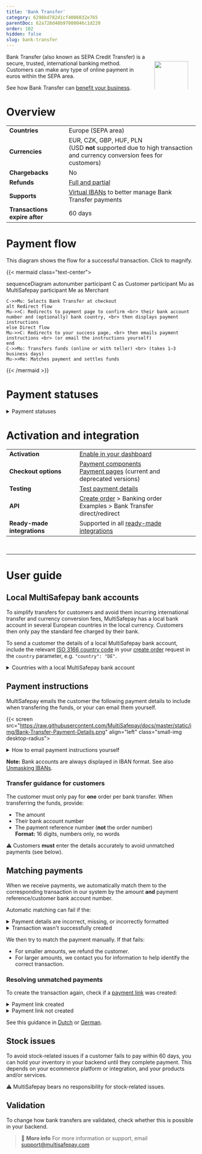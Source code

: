 ```yaml
---
title: 'Bank Transfer'
category: 6298bd782d1cf4006032e765
parentDoc: 62a728d48b97080046c1d220
order: 102
hidden: false
slug: bank-transfer
---
```


<img src="https://raw.githubusercontent.com/MultiSafepay/docs/master/static/logo/Payment_methods/banktransfer-en.svg" width="90" align="right" style="margin: 20px; max-height: 75px"/>

Bank Transfer (also known as SEPA Credit Transfer) is a secure, trusted, international banking method. 
Customers can make any type of online payment in euros within the SEPA area. 

See how Bank Transfer can [benefit your business](https://www.multisafepay.com/solutions/payment-methods/bank-transfer).

# Overview

|   |   |   
|---|---|
| **Countries** | Europe (SEPA area) | 
| **Currencies** | EUR, CZK, GBP, HUF, PLN <br> (USD **not** supported due to high transaction and currency conversion fees for customers) |
| **Chargebacks**  | No  | 
| **Refunds** | [Full and partial](/refunds/) |
| **Supports** | [Virtual IBANs](/virtual-ibans/) to better manage Bank Transfer payments |
| **Transactions expire after** | 60 days  |

# Payment flow

This diagram shows the flow for a successful transaction. Click to magnify.

{{< mermaid class="text-center">

sequenceDiagram
    autonumber
    participant C as Customer
    participant Mu as MultiSafepay
    participant Me as Merchant

    C->>Mu: Selects Bank Transfer at checkout
    alt Redirect flow
    Mu->>C: Redirects to payment page to confirm <br> their bank account number and (optionally) bank country, <br> then displays payment instructions
    else Direct flow
    Mu->>C: Redirects to your success page, <br> then emails payment instructions <br> (or email the instructions yourself)
    end
    C->>Mu: Transfers funds (online or with teller) <br> (takes 1–3 business days) 
    Mu->>Me: Matches payment and settles funds
    
{{< /mermaid >}} 

# Payment statuses
  
<details id="payment-statuses">
<summary>Payment statuses</summary>
<br>

**Order status:** Changes as the customer's order with you progresses towards shipment (independent of payment)

**Transaction status:** Changes as the funds progress towards settlement in your account balance

For more information, see [Payment statuses](/payment-statuses/).

| Description | Order status | Transaction status |
|---|---|---|
| **Payments** | | |
| Awaiting the customer to transfer the funds. | Initialized | Initialized |
| MultiSafepay has collected payment. | Completed | Completed |
| You cancelled the transaction. | Void   | Void/Cancelled   |
| The customer didn't complete  payment within 60 days. | Expired | Expired |
|**Refunds**|||
| Refund initiated. | Reserved | Reserved |
| Refund complete. | Completed | Completed |

</details>

# Activation and integration

| | |
|---|---|
| **Activation** | [Enable in your dashboard](/payment-methods/#enable-in-dashboard) |
| **Checkout options** | [Payment components](/payment-components/) <br> [Payment pages](/payment-pages/) (current and deprecated versions) |
| **Testing** | [Test payment details](/testing/#banking-methods) |
| **API** | [Create order](https://docs-api.multisafepay.com/reference/createorder) > Banking order <br> Examples > Bank Transfer direct/redirect |
| **Ready-made integrations** | Supported in all [ready-made integrations](/integrations/ready-made/) |
<br>

---

# User guide

## Local MultiSafepay bank accounts

To simplify transfers for customers and avoid them incurring international transfer and currency conversion fees, MultiSafepay has a local bank account in several European countries in the local currency. Customers then only pay the standard fee charged by their bank.

To send a customer the details of a local MultiSafepay bank account, include the relevant [ISO 3166 country code](https://www.iso.org/iso-3166-country-codes.html) in your [create order](https://docs-api.multisafepay.com/reference/createorder) request in the `country` parameter, e.g. `"country": "DE"`.

<details id="countries-with-a-local-MultiSafepay-bank-account">
<summary>Countries with a local MultiSafepay bank account</summary>
<br>

| Country | Currency |
|---|---|
| Austria | EUR |
| Belgium | EUR |
| Czech Republic | CZK |
| France | EUR |
| Germany | EUR |
| Hungary | HUF |
| Italy | EUR |
| Netherlands | EUR |
| Poland | PLN |
| Portugal | EUR |
| Spain | EUR |
| UK | GBP |

</details>

## Payment instructions

MultiSafepay emails the customer the following payment details to include when transfering the funds, or your can email them yourself.

{{< screen src="https://raw.githubusercontent.com/MultiSafepay/docs/master/static/img/Bank-Transfer-Payment-Details.png" align="left" class="small-img desktop-radius">

<details id="how-to-email-payment-instructions-yourself"> 
<summary>How to email payment instructions yourself</summary>
<br>

You may prefer to email the customer the payment details yourself, e.g. for consistent, branded communications. Make sure you include clear instructions about what details the customer needs to provide and the required format (see [Transfer guidance for customers](#transfer-guidance-for-customers) below).

To prevent us from emailing the customer, see API reference – [Create order](https://docs-api.multisafepay.com/reference/createorder) > Banking order. Set the `disable_send_email` parameter to `true`. 

</details>

**Note:** Bank accounts are always displayed in IBAN format. See also [Unmasking IBANs](/unmasking-ibans/).

### Transfer guidance for customers

The customer must only pay for **one** order per bank transfer. When transferring the funds, provide:  
    
- The amount
- Their bank account number
- The payment reference number (**not** the order number)  
    **Format:** 16 digits, numbers only, no words

:warning: Customers **must** enter the details accurately to avoid unmatched payments (see below).

## Matching payments

When we receive payments, we automatically match them to the corresponding transaction in our system by the amount **and** payment reference/customer bank account number. 

Automatic matching can fail if the:

<details id="payment-details-are-incorrect,-missing,-or-incorrectly-formatted">
<summary>Payment details are incorrect, missing, or incorrectly formatted</summary>
<br>

We may not be able to match a payment if the customer:  

- Transfers the wrong amount
- Pays for multiple orders in one transfer
- Enters the payment reference number incorrectly, or includes words, e.g. "Payment ID 5213 0452 1234 5670" 
- Provides the order number instead of the payment reference number

Sometimes, the customer's bank has added comments to the transfer.

</details>

<details id="transaction-not-successfully-created">
<summary>Transaction wasn't successfully created</summary>
<br>

The customer made a transfer but did not:
    
- Place their order with you, **or**
- Click **Confirm** on the [payment page](/payment-pages/) (redirect orders).  

This means the transaction was not created successfully in our system.

</details>

We then try to match the payment manually. If that fails:

- For smaller amounts, we refund the customer.
- For larger amounts, we contact you for information to help identify the correct transaction.

### Resolving unmatched payments

To create the transaction again, check if a [payment link](/payment-links/) was created: 

<details id="payment-link-created">
<summary>Payment link created</summary>
<br>

1. Click the link to open the payment page. 
2. Click **Bank Transfer**.
3. If the customer didn't fill in the **Bank account number** field, enter their bank account number (if known) to help us match the payment.
4. Click **Confirm** to create the transaction in our system.

</details>

<details id="payment-link-not-created">
<summary>Payment link not created</summary>
<br>

1. [Generate a link manually](/payment-links/). 
2. Include in the description the customer's name and the order number (for your records). 
3. Click **Bank Transfer**.
4. Add the customer's bank account number (if known) to help us match the payment.
5. Click **Confirm** to create the transaction in our system.

**Note:** The order ID must be unique for each payment link.

</details>

See this guidance in [Dutch](/docs/ongematchte-bankoverschrijvingen) or [German](/docs/unzugeordneten-banküberweisungen).

## Stock issues

To avoid stock-related issues if a customer fails to pay within 60 days, you can hold your inventory in your backend until they complete payment. This depends on your ecommerce platform or integration, and your products and/or services.  

:warning: MultiSafepay bears no responsibility for stock-related issues.

## Validation

To change how bank transfers are validated, check whether this is possible in your backend.
<br>

> 📘 **More info**
> For more information or support, email <support@multisafepay.com>

